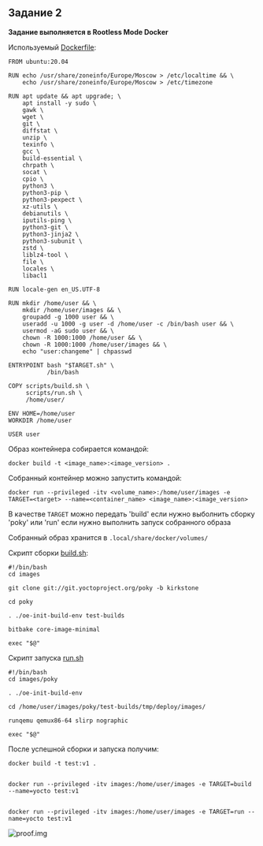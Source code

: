 ## Задание 2

__Задание выполняется в Rootless Mode Docker__

Используемый [Dockerfile](geploy/Dockerfile):

```
FROM ubuntu:20.04

RUN echo /usr/share/zoneinfo/Europe/Moscow > /etc/localtime && \
    echo /usr/share/zoneinfo/Europe/Moscow > /etc/timezone

RUN apt update && apt upgrade; \ 
    apt install -y sudo \
    gawk \
    wget \
    git \
    diffstat \
    unzip \
    texinfo \
    gcc \
    build-essential \
    chrpath \
    socat \
    cpio \
    python3 \
    python3-pip \
    python3-pexpect \
    xz-utils \
    debianutils \
    iputils-ping \
    python3-git \
    python3-jinja2 \
    python3-subunit \
    zstd \
    liblz4-tool \
    file \
    locales \
    libacl1 

RUN locale-gen en_US.UTF-8

RUN mkdir /home/user && \
    mkdir /home/user/images && \
    groupadd -g 1000 user && \
    useradd -u 1000 -g user -d /home/user -c /bin/bash user && \
    usermod -aG sudo user && \
    chown -R 1000:1000 /home/user && \
    chown -R 1000:1000 /home/user/images && \
    echo "user:changeme" | chpasswd

ENTRYPOINT bash "$TARGET.sh" \
           /bin/bash 

COPY scripts/build.sh \
     scripts/run.sh \
     /home/user/ 

ENV HOME=/home/user
WORKDIR /home/user 

USER user
```

Образ контейнера собирается командой:

```
docker build -t <image_name>:<image_version> .
```

Собранный контейнер можно запустить командой:

```
docker run --privileged -itv <volume_name>:/home/user/images -e TARGET=<target> --name=<container_name> <image_name>:<image_version> 
```

В качестве `TARGET` можно передать 'build' если нужно выболнить сборку 'poky' или 'run' если нужно выполнить запуск собранного образа

Собранный образ хранится в `.local/share/docker/volumes/`

Скрипт сборки [build.sh](deploy/scripts/build.sh):

```
#!/bin/bash
cd images

git clone git://git.yoctoproject.org/poky -b kirkstone

cd poky

. ./oe-init-build-env test-builds

bitbake core-image-minimal

exec "$@"
```

Скрипт запуска [run.sh](deploy/scripts/run.sh)

```
#!/bin/bash
cd images/poky

. ./oe-init-build-env

cd /home/user/images/poky/test-builds/tmp/deploy/images/

runqemu qemux86-64 slirp nographic

exec "$@"
```

После успешной сборки и запуска получим:

```
docker build -t test:v1 .


docker run --privileged -itv images:/home/user/images -e TARGET=build --name=yocto test:v1


docker run --privileged -itv images:/home/user/images -e TARGET=run --name=yocto test:v1
```

![proof.img](src/images/image_1.png)
